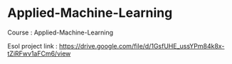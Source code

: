 # Applied-Machine-Learning
Course :  Applied-Machine-Learning

Esol project link : https://drive.google.com/file/d/1GsfUHE_ussYPm84k8x-tZiRFwv1aFCm6/view
